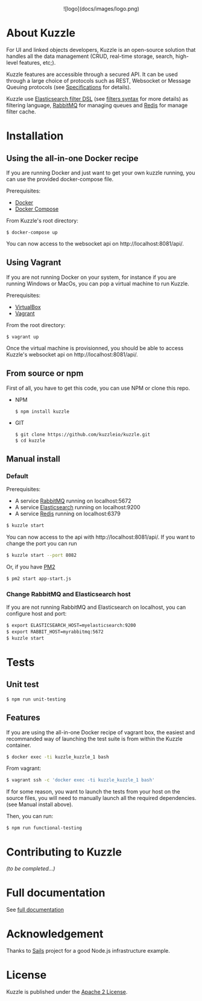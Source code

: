 <p align=center> ![logo](docs/images/logo.png)

# About Kuzzle

For UI and linked objects developers, Kuzzle is an open-source solution that handles all the data management
(CRUD, real-time storage, search, high-level features, etc;).

Kuzzle features are accessible through a secured API. It can be used through a large choice of protocols such as REST, Websocket or Message Queuing protocols (see [Specifications](docs/api-specifications.md) for details).

Kuzzle use [Elasticsearch filter DSL](https://www.elastic.co/guide/en/elasticsearch/reference/current/query-dsl-filters.html) (see [filters syntax](docs/filters.md) for more details) as filtering language, [RabbitMQ](https://www.rabbitmq.com/) for managing queues and [Redis](http://redis.io/) for manage filter cache.

# Installation

## Using the all-in-one Docker recipe

If you are running Docker and just want to get your own kuzzle running, you can use the provided docker-compose file.

Prerequisites:

* [Docker](https://docs.docker.com/installation/#installation)
* [Docker Compose](https://docs.docker.com/compose/install/)

From Kuzzle's root directory:

    $ docker-compose up

You can now access to the websocket api on http://localhost:8081/api/.

## Using Vagrant

If you are not running Docker on your system, for instance if you are running Windows or MacOs, you can pop a virtual machine to run Kuzzle.

Prerequisites:

* [VirtualBox](https://www.virtualbox.org/wiki/Downloads)
* [Vagrant](https://www.vagrantup.com/)

From the root directory:

    $ vagrant up

Once the virtual machine is provisionned, you should be able to access Kuzzle's websocket api on http://localhost:8081/api/.

## From source or npm

First of all, you have to get this code, you can use NPM or clone this repo.

* NPM

    ```
    $ npm install kuzzle
    ```

* GIT

    ```
    $ git clone https://github.com/kuzzleio/kuzzle.git
    $ cd kuzzle
    ```

## Manual install

### Default

Prerequisites:

* A service [RabbitMQ](https://www.rabbitmq.com/) running on localhost:5672
* A service [Elasticsearch](https://www.elastic.co/products/elasticsearch) running on localhost:9200
* A service [Redis](http://redis.io/) running on localhost:6379

```bash
$ kuzzle start
```

You can now access to the api with http://localhost:8081/api/. If you want to change the port you can run

```bash
$ kuzzle start --port 8082
```

Or, if you have [PM2](https://github.com/Unitech/pm2)

```bash
$ pm2 start app-start.js
```

### Change RabbitMQ and Elasticsearch host

If you are not running RabbitMQ and Elasticsearch on localhost, you can configure host and port:

```bash
$ export ELASTICSEARCH_HOST=myelasticsearch:9200
$ export RABBIT_HOST=myrabbitmq:5672
$ kuzzle start
```


# Tests

## Unit test

    $ npm run unit-testing

## Features

If you are using the all-in-one Docker recipe of vagrant box, the easiest and recommanded way of launching the test suite is from within the Kuzzle container.

```bash
$ docker exec -ti kuzzle_kuzzle_1 bash
```

From vagrant:

```bash
$ vagrant ssh -c 'docker exec -ti kuzzle_kuzzle_1 bash'
```

If for some reason, you want to launch the tests from your host on the source files, you will need to manually launch all the required dependencies.
(see Manual install above).

Then, you can run:

    $ npm run functional-testing


# Contributing to Kuzzle

_(to be completed...)_


# Full documentation

See [full documentation](docs/README.md)


# Acknowledgement

Thanks to [Sails](https://github.com/balderdashy/sails) project for a good Node.js infrastructure example.

# License

Kuzzle is published under the [Apache 2 License](LICENSE.md).
